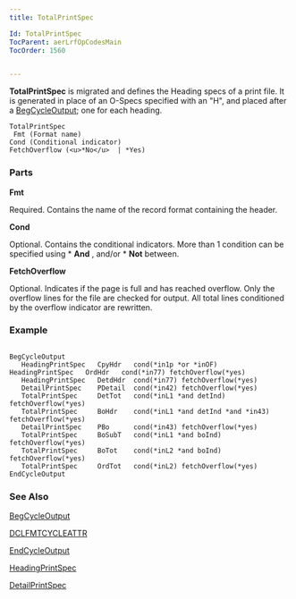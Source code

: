 ```yaml
---
title: TotalPrintSpec

Id: TotalPrintSpec
TocParent: aerLrfOpCodesMain
TocOrder: 1560


---
```


**TotalPrintSpec** is migrated and defines the Heading specs of a print file. It is generated in place of an O-Specs specified with an "H", and placed after a [BegCycleOutput](BegCycleOutput.html); one for each heading. 

```
TotalPrintSpec 
 Fmt (Format name) 
Cond (Conditional indicator)
FetchOverflow (<u>*No</u>  | *Yes)
```

### Parts

**Fmt** 

Required. Contains the name of the record format containing the header.


**Cond** 

Optional. Contains the conditional indicators. More than 1 condition can be specified using * **And** , and/or * **Not** between.


**FetchOverflow** 

Optional. Indicates if the page is full and has reached overflow. Only the overflow lines for the file are checked for output. All total lines conditioned by the overflow indicator are rewritten.


### Example

```

BegCycleOutput
   HeadingPrintSpec   CpyHdr   cond(*in1p *or *inOF)    HeadingPrintSpec   OrdHdr   cond(*in77) fetchOverflow(*yes)
   HeadingPrintSpec   DetdHdr  cond(*in77) fetchOverflow(*yes)
   DetailPrintSpec    PDetail  cond(*in42) fetchOverflow(*yes)
   TotalPrintSpec     DetTot   cond(*inL1 *and detInd) fetchOverflow(*yes)
   TotalPrintSpec     BoHdr    cond(*inL1 *and detInd *and *in43) fetchOverflow(*yes)
   DetailPrintSpec    PBo      cond(*in43) fetchOverflow(*yes)
   TotalPrintSpec     BoSubT   cond(*inL1 *and boInd) fetchOverflow(*yes)
   TotalPrintSpec     BoTot    cond(*inL2 *and boInd) fetchOverflow(*yes)
   TotalPrintSpec     OrdTot   cond(*inL2) fetchOverflow(*yes)
EndCycleOutput  
```

### See Also
[BegCycleOutput](BegCycleOutput.html) 

[DCLFMTCYCLEATTR](DCLDISKFILE.html) 

[EndCycleOutput](EndCycleOutput.html) 

[HeadingPrintSpec](HeadingPrintSpec.html) 

[DetailPrintSpec](DetailPrintSpec.html) 

